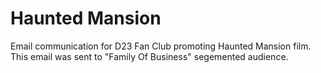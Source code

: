 # Haunted Mansion 
Email communication for D23 Fan Club promoting Haunted Mansion film. This email was sent to "Family Of Business" segemented audience.
